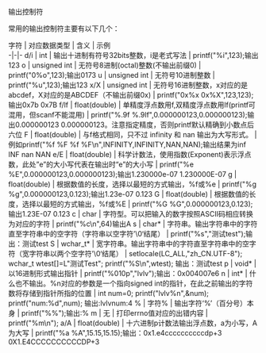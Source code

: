 输出控制符

常用的输出控制符主要有以下几个：

字符 | 对应数据类型 | 含义 | 示例  
-|-|-
d/i | int | 输出十进制有符号32bits整数，i是老式写法 | printf("%i",123);输出123
o | unsigned int | 无符号8进制(octal)整数(不输出前缀0) | printf("0%o",123);输出0173
u | unsigned int | 无符号10进制整数 | printf("%u",123);输出123
x/X | unsigned int | 无符号16进制整数，x对应的是abcdef，X对应的是ABCDEF（不输出前缀0x) | printf("0x%x 0x%X",123,123);输出0x7b 0x7B
f/lf | float(double) | 单精度浮点数用f,双精度浮点数用lf(printf可混用，但scanf不能混用) | printf("%.9f %.9lf",0.000000123,0.000000123);输出0.000000123 0.000000123。注意指定精度，否则printf默认精确到小数点后六位
F | float(double) | 与f格式相同，只不过 infinity 和 nan 输出为大写形式。 | 例如printf("%f %F %f %F\n",INFINITY,INFINITY,NAN,NAN);输出结果为inf INF nan NAN
e/E | float(double) | 科学计数法，使用指数(Exponent)表示浮点数，此处”e”的大小写代表在输出时“e”的大小写 | printf("%e %E",0.000000123,0.000000123);输出1.230000e-07 1.230000E-07
g | float(double) | 根据数值的长度，选择以最短的方式输出，%f或%e | printf("%g %g",0.000000123,0.123);输出1.23e-07 0.123
G | float(double) | 根据数值的长度，选择以最短的方式输出，%f或%E | printf("%G %G",0.000000123,0.123);输出1.23E-07 0.123
c | char | 字符型。可以把输入的数字按照ASCII码相应转换为对应的字符 | printf("%c\n",64)输出A
s | char* | 字符串。输出字符串中的字符直至字符串中的空字符（字符串以空字符’\0‘结尾） | printf("%s","测试test");输出：测试test
S | wchar_t* | 宽字符串。输出字符串中的字符直至字符串中的空字符（宽字符串以两个空字符’\0‘结尾） | setlocale(LC_ALL,"zh_CN.UTF-8");
wchar_t wtest[]=L"测试Test";
printf("%S\n",wtest);
输出：测试test
p | void* | 以16进制形式输出指针 | printf("%010p","lvlv");输出：0x004007e6
n | int* | 什么也不输出。%n对应的参数是一个指向signed int的指针，在此之前输出的字符数将存储到指针所指的位置 | int num=0;
printf("lvlv%n",&num);
printf("num:%d",num);
输出:lvlvnum:4
% | 字符% | 输出字符‘%’（百分号）本身 | printf("%%");输出:%
m | 无 | 打印errno值对应的出错内容 | printf("%m\n");
a/A | float(double) | 十六进制p计数法输出浮点数，a为小写，A为大写 | printf("%a %A",15.15,15.15);输出：0x1.e4ccccccccccdp+3 0X1.E4CCCCCCCCCCDP+3